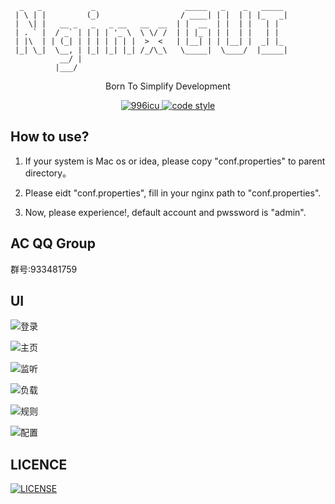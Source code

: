 ```
  _   _           _                    _____   _    _   _____ 
 | \ | |         (_)                  / ____| | |  | | |_   _|
 |  \| |   __ _   _   _ __   __  __  | |  __  | |  | |   | |  
 | . ` |  / _` | | | | '_ \  \ \/ /  | | |_ | | |  | |   | |  
 | |\  | | (_| | | | | | | |  >  <   | |__| | | |__| |  _| |_ 
 |_| \_|  \__, | |_| |_| |_| /_/\_\   \_____|  \____/  |_____|
           __/ |                                              
          |___/                                               

```
<p align="center">
  Born To Simplify Development
</p>

<p align="center">
  <a href="https://github.com/996icu/996.ICU/blob/master/LICENSE">
    <img alt="996icu" src="https://img.shields.io/badge/license-NPL%20(The%20996%20Prohibited%20License)-blue.svg">
  </a>

  <a href="https://www.apache.org/licenses/LICENSE-2.0">
    <img alt="code style" src="https://img.shields.io/github/license/onlyGuo/nginx-gui.svg?style=popout">
  </a>
</p>

## How to use?

1. If your system is Mac os or idea, please copy "conf.properties" to parent directory。

2. Please eidt "conf.properties", fill in your nginx path to "conf.properties".

3. Now, please experience!, default account and pwssword is "admin".

## AC QQ Group
群号:933481759

## UI
![登录](https://raw.githubusercontent.com/onlyGuo/nginx-gui/master/doc/login.png)

![主页](https://raw.githubusercontent.com/onlyGuo/nginx-gui/master/doc/home.png)

![监听](https://raw.githubusercontent.com/onlyGuo/nginx-gui/master/doc/lisner.png)

![负载](https://raw.githubusercontent.com/onlyGuo/nginx-gui/master/doc/upstream.png)

![规则](https://raw.githubusercontent.com/onlyGuo/nginx-gui/master/doc/location.png)

![配置](https://raw.githubusercontent.com/onlyGuo/nginx-gui/master/doc/conf.png)

## LICENCE

[![LICENSE](https://img.shields.io/badge/license-Anti%20996-blue.svg)](https://github.com/996icu/996.ICU/blob/master/LICENSE)

[1]: https://github.com/oychao/riact/tree/master/demos
